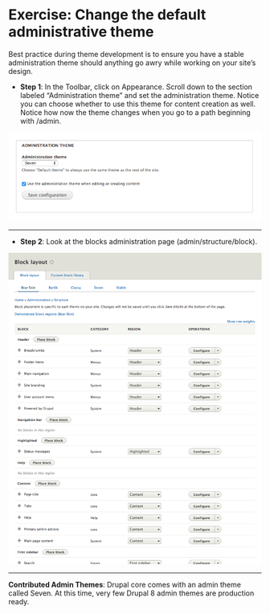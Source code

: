 # Exercise: Change the default administrative theme

Best practice during theme development is to ensure you have a stable administration theme should anything go awry while working on your site’s design. 

* **Step 1**: In the Toolbar, click on Appearance. Scroll down to the section labeled “Administration theme” and set the administration theme.  Notice you can choose whether to use this theme for content creation as well. Notice how now the theme changes when you go to a path beginning with /admin.

![](admin-theme.png)

---

* **Step 2**: Look at the blocks administration page (admin/structure/block).

![](blocks.png)



---

**Contributed Admin Themes**:
Drupal core comes with an admin theme called Seven. At this time, very few Drupal 8 admin themes are production ready. 
